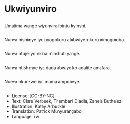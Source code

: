 # Ukwiyunviro

##
Umutima wange wiyunvira ibintu byinshi.

##
Nunva nishimye iyo nyogokuru atubwiye inkuru nimugoroba.

##
Nunva ntuje iyo nkina n'inshuti yange.

##
Nunva ntishimye iyo dada abwiyo ko adafite amafara.

##
Nueva nkunzwe iyo mama ampobeye.

##
* License: [CC-BY-NC]
* Text: Clare Verbeek, Thembani Dladla, Zanele Buthelezi
* Illustration: Kathy Arbuckle
* Translation: Patrick Munyurangabo
* Language: rw
